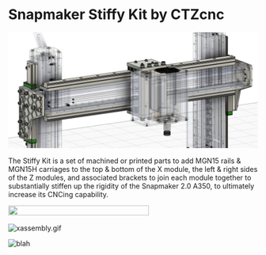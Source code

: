 # Snapmaker Stiffy Kit by CTZcnc

![StiffyKit-Machined-Isolated-Screenshot](/profile/stiffy.jpg)

The Stiffy Kit is a set of machined or printed parts to add MGN15 rails & MGN15H carriages to the top & bottom of the X module, the left & right sides of the Z modules, and associated brackets to join each module together to substantially stiffen up the rigidity of the Snapmaker 2.0 A350, to ultimately increase its CNCing capability.

<img src="./profile/xassembly.gif" width="75%" height="75%"/>

![xassembly.gif](https://github.com/christopz/snapmakerstiffy/blob/main/profile/xassembly.gif)

![blah](./profile/xassembly.gif)
